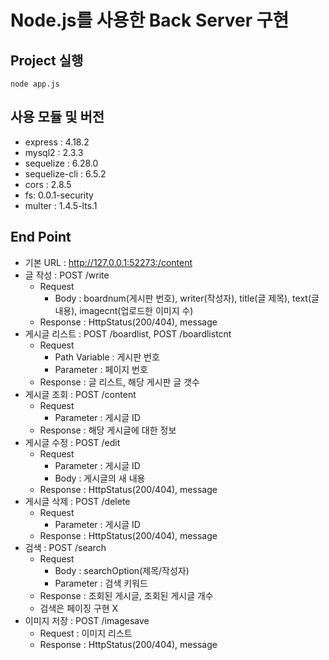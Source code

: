 # Node.js를 사용한 Back Server 구현

## Project 실행
```
node app.js
```

## 사용 모듈 및 버전

- express : 4.18.2
- mysql2 : 2.3.3
- sequelize : 6.28.0
- sequelize-cli : 6.5.2
- cors : 2.8.5
- fs: 0.0.1-security
- multer : 1.4.5-lts.1

## End Point

- 기본 URL : http://127.0.0.1:52273:/content
- 글 작성 : POST /write
  - Request
    - Body : boardnum(게시판 번호), writer(작성자), title(글 제목), text(글 내용), imagecnt(업로드한 이미지 수)
  - Response : HttpStatus(200/404), message
- 게시글 리스트 : POST /boardlist, POST /boardlistcnt
  - Request
    - Path Variable : 게시판 번호
    - Parameter : 페이지 번호
  - Response : 글 리스트, 해당 게시판 글 갯수
- 게시글 조회 : POST /content
  - Request
    - Parameter : 게시글 ID
  - Response : 해당 게시글에 대한 정보
- 게시글 수정 : POST /edit
  - Request
    - Parameter : 게시글 ID
    - Body : 게시글의 새 내용
  - Response : HttpStatus(200/404), message
- 게시글 삭제 : POST /delete
  - Request
      - Parameter : 게시글 ID
  - Response : HttpStatus(200/404), message
- 검색 : POST /search
  - Request
    - Body : searchOption(제목/작성자)
    - Parameter : 검색 키워드
  - Response : 조회된 게시글, 조회된 게시글 개수
  - 검색은 페이징 구현 X
- 이미지 저장 : POST /imagesave
  - Request : 이미지 리스트
  - Response : HttpStatus(200/404), message